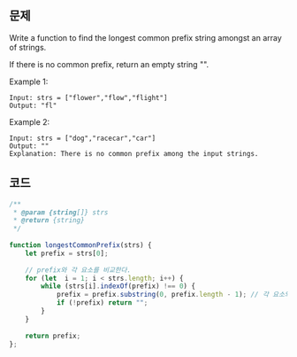 ## 문제
Write a function to find the longest common prefix string amongst an array of strings.

If there is no common prefix, return an empty string "".

Example 1:

```
Input: strs = ["flower","flow","flight"]
Output: "fl"
```

Example 2:

```
Input: strs = ["dog","racecar","car"]
Output: ""
Explanation: There is no common prefix among the input strings.
```

## 코드

```js
/**
 * @param {string[]} strs
 * @return {string}
 */
 
function longestCommonPrefix(strs) {
    let prefix = strs[0];
    
    // prefix와 각 요소를 비교한다.
    for (let  i = 1; i < strs.length; i++) {
        while (strs[i].indexOf(prefix) !== 0) { 
            prefix = prefix.substring(0, prefix.length - 1); // 각 요소의 범위를 좁혀간다.
            if (!prefix) return "";
        }
    }
    
    return prefix;
};
```
